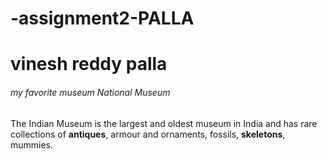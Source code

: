 # -assignment2-PALLA

# vinesh reddy palla

###### my favorite museum National Museum

The Indian Museum is the largest and oldest museum in India and has rare collections of __antiques__, armour and ornaments, fossils, __skeletons__, mummies.